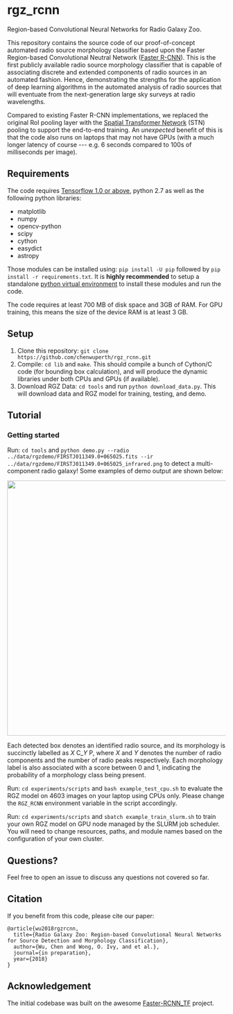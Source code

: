 # rgz_rcnn
Region-based Convolutional Neural Networks for Radio Galaxy Zoo.

This repository contains the source code of our proof-of-concept automated radio source morphology classifier based upon the Faster Region-based Convolutional Neutral Network ([Faster R-CNN](https://dl.acm.org/citation.cfm?id=3101780)). This is the first publicly available radio source morphology classifier that is capable of associating discrete and extended components of radio sources in an automated fashion. Hence, demonstrating the strengths for the application of deep learning algorithms in the automated analysis of radio sources that will eventuate from the next-generation large sky surveys at radio wavelengths.

Compared to existing Faster R-CNN implementations, we replaced the original RoI pooling layer with the [Spatial Transformer Network](https://arxiv.org/abs/1506.02025) (STN) pooling to support the end-to-end training. An *unexpected* benefit of this is that the code also runs on laptops that may not have GPUs (with a much longer latency  of course --- e.g. 6 seconds compared to 100s of milliseconds per image).

## Requirements

The code requires [Tensorflow 1.0 or above](https://www.tensorflow.org/install/), python 2.7 as well as the following python libraries:

* matplotlib
* numpy
* opencv-python
* scipy
* cython
* easydict
* astropy

Those modules can be installed using: `pip install -U pip` followed by `pip install -r requirements.txt`. It is **highly recommended** to setup a standalone [python virtual environment](https://virtualenv.pypa.io/en/stable/) to install these modules and run the code.

The code requires at least 700 MB of disk space and 3GB of RAM. For GPU training, this means the size of the device RAM is at least 3 GB.


## Setup

1. Clone this repository: `git clone https://github.com/chenwuperth/rgz_rcnn.git`
2. Compile: `cd lib` and `make`. This should compile a bunch of Cython/C code (for bounding box calculation), and will produce the dynamic libraries under both CPUs and GPUs (if available).
3. Download RGZ Data: `cd tools` and run `python download_data.py`. This will download data and RGZ model for training, testing, and demo.


## Tutorial

### Getting started

Run: `cd tools` and `python demo.py --radio ../data/rgzdemo/FIRSTJ011349.0+065025.fits --ir ../data/rgzdemo/FIRSTJ011349.0+065025_infrared.png` to detect a multi-component radio galaxy! Some examples of demo output are shown below:

<img src="http://ict.icrar.org/store/staff/cwu/rgz_data/demo_result.png" width="588">

Each detected box denotes an identified radio source, and its morphology is succinctly labelled as *X* C_*Y* P, where *X* and *Y* denotes the number of radio components and the number of radio peaks respectively. Each morphology label is also associated with a score between 0 and 1, indicating the probability of a morphology class being present.


Run: `cd experiments/scripts` and `bash example_test_cpu.sh` to evaluate the RGZ model on 4603 images on your laptop using CPUs only. Please change the `RGZ_RCNN` environment variable in the script accordingly.

Run: `cd experiments/scripts` and `sbatch example_train_slurm.sh` to train your own RGZ model on GPU node managed by the SLURM job scheduler. You will need to change resources, paths, and module names based on the configuration of your own cluster.

## Questions?

Feel free to open an issue to discuss any questions not covered so far.

## Citation

If you benefit from this code, please cite our paper:

```
@article{wu2018rgzrcnn,
  title={Radio Galaxy Zoo: Region-based Convolutional Neural Networks for Source Detection and Morphology Classification},
  author={Wu, Chen and Wong, O. Ivy, and et al.},
  journal={in preparation},
  year={2018}
}
```
## Acknowledgement
The initial codebase was built on the awesome [Faster-RCNN_TF](https://github.com/smallcorgi/Faster-RCNN_TF) project.
